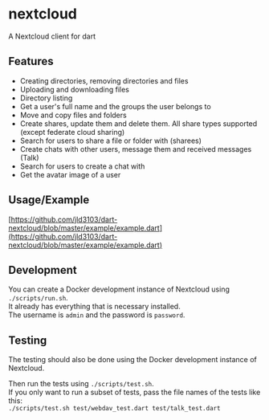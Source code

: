 # nextcloud

A Nextcloud client for dart

## Features

* Creating directories, removing directories and files
* Uploading and downloading files
* Directory listing
* Get a user's full name and the groups the user belongs to
* Move and copy files and folders
* Create shares, update them and delete them. All share types supported (except federate cloud sharing)
* Search for users to share a file or folder with (sharees)
* Create chats with other users, message them and received messages (Talk)
* Search for users to create a chat with
* Get the avatar image of a user

## Usage/Example

[https://github.com/jld3103/dart-nextcloud/blob/master/example/example.dart](https://github.com/jld3103/dart-nextcloud/blob/master/example/example.dart)

## Development

You can create a Docker development instance of Nextcloud using `./scripts/run.sh`.  
It already has everything that is necessary installed.  
The username is `admin` and the password is `password`.

## Testing

The testing should also be done using the Docker development instance of Nextcloud.

Then run the tests using `./scripts/test.sh`.  
If you only want to run a subset of tests, pass the file names of the tests like this:  
`./scripts/test.sh test/webdav_test.dart test/talk_test.dart`